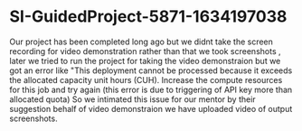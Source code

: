 # SI-GuidedProject-5871-1634197038
Our project has been completed long ago but we didnt take the screen recording for video demonstration rather than that we took screenshots , 
later we tried to run the project for taking the video demonstraion but we got an error like "This deployment cannot be processed because it exceeds the allocated 
capacity unit hours (CUH). Increase the compute resources for this job and try again (this error is due to triggering of API key more than allocated quota)
So we intimated this issue for our mentor by their suggestion behalf of video demonstraion we have uploaded video of output screenshots.
